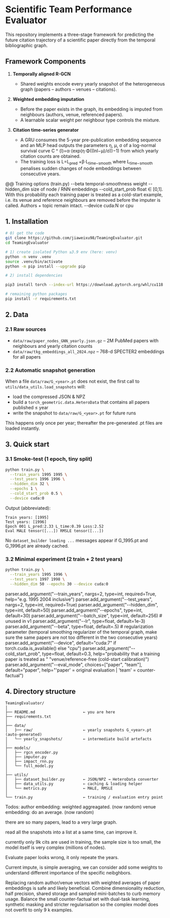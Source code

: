 # Scientific Team Performance Evaluator

This repository implements a three-stage framework for predicting the future citation trajectory of a scientific paper directly from the temporal bibliographic graph.

## Framework Components

1. **Temporally aligned R-GCN**
   - Shared weights encode every yearly snapshot of the heterogeneous graph (papers – authors – venues – citations).

2. **Weighted embedding imputation**
   - Before the paper exists in the graph, its embedding is imputed from neighbours (authors, venue, referenced papers).
   - A learnable scalar weight per neighbour type controls the mixture.

3. **Citation time-series generator**
   - A GRU consumes the 5-year pre-publication embedding sequence and an MLP head outputs the parameters η, μ, σ of a log-normal survival curve C ^ (l)=α⋅(exp(η⋅Φ((lnl−μ)/σ))−1) from which yearly citation counts are obtained.
   - The training loss is L=L<sub>pred</sub> +β⋅L<sub>time−smooth</sub> where L<sub>time−smooth</sub> penalises sudden changes of node embeddings between consecutive years.


@@ Training options  (train.py)
   --beta               temporal-smoothness weight
   --hidden_dim         size of node / RNN embeddings
   --cold_start_prob    float ∈ [0,1].  With this probability each training
                       paper is treated as a cold-start example, i.e. its
                       venue and reference neighbours are removed before the
                       imputer is called.  Authors + topic remain intact.
   --device             cuda:N  or  cpu


## 1. Installation

```bash
# 0) get the code
git clone https://github.com/jiaweixu98/TeamingEvaluator.git
cd TeamingEvaluator

# 1) create isolated Python ≥3.9 env (here: venv)
python -m venv .venv
source .venv/bin/activate
python -m pip install --upgrade pip

# 2) install dependencies

pip3 install torch --index-url https://download.pytorch.org/whl/cu118

# remaining python packages
pip install -r requirements.txt
```

## 2. Data

### 2.1 Raw sources

- `data/raw/paper_nodes_GNN_yearly.json.gz` – 2M PubMed papers with neighbours and yearly citation counts
- `data/raw/tkg_embeddings_all_2024.npz` – 768-d SPECTER2 embeddings for all papers

### 2.2 Automatic snapshot generation

When a file `data/raw/G_<year>.pt` does not exist, the first call to `utils/data_utils.load_snapshots` will:
- load the compressed JSON & NPZ
- build a `torch_geometric.data.HeteroData` that contains all papers published ≤ year
- write the snapshot to `data/raw/G_<year>.pt` for future runs

This happens only once per year; thereafter the pre-generated .pt files are loaded instantly.

## 3. Quick start

### 3.1 Smoke-test (1 epoch, tiny split)

```bash
python train.py \
  --train_years 1995 1995 \
  --test_years 1996 1996 \
  --hidden_dim 32 \
  --epochs 1 \
  --cold_start_prob 0.5 \
  --device cuda:0
```

Output (abbreviated):
```
Train years: [1995]
Test years: [1996]
Epoch 001 L_pred:2.33 L_time:0.39 Loss:2.52
Eval MALE tensor([...]) RMSLE tensor([...])
```

No `dataset_builder loading ...` messages appear if G_1995.pt and G_1996.pt are already cached.

### 3.2 Minimal experiment (2 train + 2 test years)

```bash
python train.py \
  --train_years 1995 1996 \
  --test_years 1997 1998 \
  --hidden_dim 50 --epochs 30 --device cuda:0
```
parser.add_argument("--train_years", nargs=2, type=int, required=True,
                        help="e.g. 1995 2004 inclusive")
    parser.add_argument("--test_years", nargs=2, type=int, required=True)
    parser.add_argument("--hidden_dim", type=int, default=50)
    parser.add_argument("--epochs", type=int, default=30)
    parser.add_argument("--batch_size", type=int, default=256)  # unused in v1
    parser.add_argument("--lr", type=float, default=1e-3)
    parser.add_argument("--beta", type=float, default=.5) # regularization parameter (temporal smoothing regularizer of the temporal graph, make sure the same papers are not too different in the two consecutive years)
    parser.add_argument("--device", default="cuda:7" if torch.cuda.is_available() else "cpu")
    parser.add_argument("--cold_start_prob", type=float, default=0.3,
                    help="probability that a training paper is treated as "
                         "venue/reference-free (cold-start calibration)")
    parser.add_argument("--eval_mode", choices=["paper", "team"], default="paper",
                    help="'paper' = original evaluation  |  'team' = counter-factual")

## 4. Directory structure

```
TeamingEvaluator/
│
├── README.md                     ← you are here
├── requirements.txt
│
├── data/
│   ├── raw/                      ← yearly snapshots G_<year>.pt (auto-generated)
│   └── yearly_snapshots/         ← intermediate build artefacts
│
├── models/
│   ├── rgcn_encoder.py
│   ├── imputer.py
│   ├── impact_rnn.py
│   └── full_model.py
│
├── utils/
│   ├── dataset_builder.py        ← JSON/NPZ → HeteroData converter
│   ├── data_utils.py             ← caching & loading helper
│   └── metrics.py                ← MALE, RMSLE
│
└── train.py                      ← training / evaluation entry point
```

Todos:
author embedding: weighted aggreagated. (now random)
venue embedding: do an average. (now random)

there are so many papers, lead to a very large graph.

read all the snapshots into a list at a same time, can improve it.

currently only 9k cits are used in training, the sample size is too small, the model itself is very complex (millions of nodes).

Evaluate paper looks wrong, it only repeate the years.

Current impute, is simple averaging, we can consider add some weights to understand different importance of the specific neibghbors.



Replacing random author/venue vectors with weighted averages of paper embeddings is safe and likely beneficial.
Combine dimensionality reduction, half precision, shared storage and sampled mini-batches to curb memory usage.
Balance the small counter-factual set with dual-task learning, synthetic masking and stricter regularisation so the complex model does not overfit to only 9 k examples.